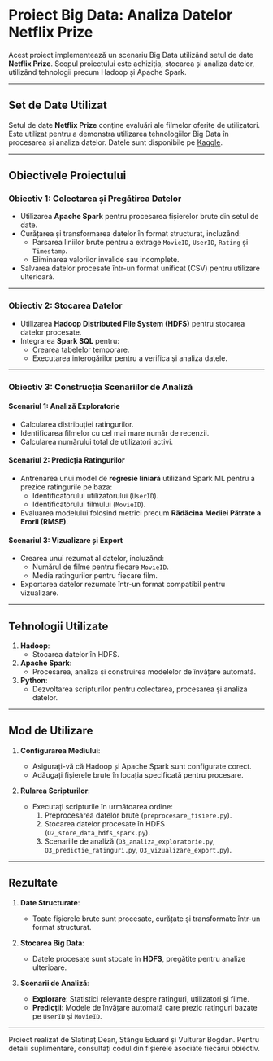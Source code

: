 # Proiect Big Data: Analiza Datelor Netflix Prize

Acest proiect implementează un scenariu Big Data utilizând setul de date **Netflix Prize**. Scopul proiectului este achiziția, stocarea și analiza datelor, utilizând tehnologii precum Hadoop și Apache Spark.

---

## Set de Date Utilizat
Setul de date **Netflix Prize** conține evaluări ale filmelor oferite de utilizatori. Este utilizat pentru a demonstra utilizarea tehnologiilor Big Data în procesarea și analiza datelor. Datele sunt disponibile pe [Kaggle](https://www.kaggle.com/datasets/netflix-inc/netflix-prize-data).

---

## Obiectivele Proiectului

### **Obiectiv 1: Colectarea și Pregătirea Datelor**
- Utilizarea **Apache Spark** pentru procesarea fișierelor brute din setul de date.
- Curățarea și transformarea datelor în format structurat, incluzând:
  - Parsarea liniilor brute pentru a extrage `MovieID`, `UserID`, `Rating` și `Timestamp`.
  - Eliminarea valorilor invalide sau incomplete.
- Salvarea datelor procesate într-un format unificat (CSV) pentru utilizare ulterioară.

---

### **Obiectiv 2: Stocarea Datelor**
- Utilizarea **Hadoop Distributed File System (HDFS)** pentru stocarea datelor procesate.
- Integrarea **Spark SQL** pentru:
  - Crearea tabelelor temporare.
  - Executarea interogărilor pentru a verifica și analiza datele.

---

### **Obiectiv 3: Construcția Scenariilor de Analiză**

#### **Scenariul 1: Analiză Exploratorie**
- Calcularea distribuției ratingurilor.
- Identificarea filmelor cu cel mai mare număr de recenzii.
- Calcularea numărului total de utilizatori activi.

#### **Scenariul 2: Predicția Ratingurilor**
- Antrenarea unui model de **regresie liniară** utilizând Spark ML pentru a prezice ratingurile pe baza:
  - Identificatorului utilizatorului (`UserID`).
  - Identificatorului filmului (`MovieID`).
- Evaluarea modelului folosind metrici precum **Rădăcina Mediei Pătrate a Erorii (RMSE)**.

#### **Scenariul 3: Vizualizare și Export**
- Crearea unui rezumat al datelor, incluzând:
  - Numărul de filme pentru fiecare `MovieID`.
  - Media ratingurilor pentru fiecare film.
- Exportarea datelor rezumate într-un format compatibil pentru vizualizare.

---

## Tehnologii Utilizate
1. **Hadoop**:
   - Stocarea datelor în HDFS.
2. **Apache Spark**:
   - Procesarea, analiza și construirea modelelor de învățare automată.
3. **Python**:
   - Dezvoltarea scripturilor pentru colectarea, procesarea și analiza datelor.

---

## Mod de Utilizare

1. **Configurarea Mediului**:
   - Asigurați-vă că Hadoop și Apache Spark sunt configurate corect.
   - Adăugați fișierele brute în locația specificată pentru procesare.

2. **Rularea Scripturilor**:
   - Executați scripturile în următoarea ordine:
     1. Preprocesarea datelor brute (`preprocesare_fisiere.py`).
     2. Stocarea datelor procesate în HDFS (`O2_store_data_hdfs_spark.py`).
     3. Scenariile de analiză (`O3_analiza_exploratorie.py`, `O3_predictie_ratinguri.py`, `O3_vizualizare_export.py`).

---

## Rezultate

1. **Date Structurate**:
   - Toate fișierele brute sunt procesate, curățate și transformate într-un format structurat.

2. **Stocarea Big Data**:
   - Datele procesate sunt stocate în **HDFS**, pregătite pentru analize ulterioare.

3. **Scenarii de Analiză**:
   - **Explorare**: Statistici relevante despre ratinguri, utilizatori și filme.
   - **Predicții**: Modele de învățare automată care prezic ratinguri bazate pe `UserID` și `MovieID`.

---

Proiect realizat de Slatinaț Dean, Stângu Eduard și Vulturar Bogdan. Pentru detalii suplimentare, consultați codul din fișierele asociate fiecărui obiectiv.
